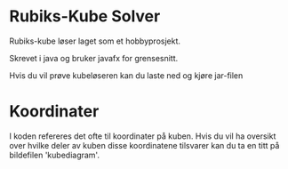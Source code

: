 # Rubiks-Kube Solver

Rubiks-kube løser laget som et hobbyprosjekt.

Skrevet i java og bruker javafx for grensesnitt.

Hvis du vil prøve kubeløseren kan du laste ned og kjøre jar-filen

# Koordinater
I koden refereres det ofte til koordinater på kuben. Hvis du vil ha oversikt over hvilke deler av kuben disse koordinatene tilsvarer kan du ta en titt på bildefilen 'kubediagram'.